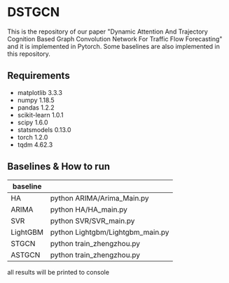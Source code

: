 # DSTGCN
This is the repository of our paper "Dynamic Attention And Trajectory Cognition Based Graph Convolution Network For Traffic Flow Forecasting" and it is implemented in Pytorch. Some baselines are also implemented in this repository.

## Requirements

* matplotlib			3.3.3
* numpy					1.18.5
* pandas				1.2.2
* scikit-learn			1.0.1
* scipy					1.6.0
* statsmodels			0.13.0
* torch					1.2.0
* tqdm					4.62.3

## Baselines & How to run
|  baseline   |   |
|  ----  | ----  |
| HA  | python ARIMA/Arima_Main.py |
| ARIMA  | python HA/HA_main.py |
| SVR  | python SVR/SVR_main.py |
| LightGBM  | python Lightgbm/Lightgbm_main.py |
| STGCN  | python train_zhengzhou.py |
| ASTGCN  | python train_zhengzhou.py |

all results will be printed to console












